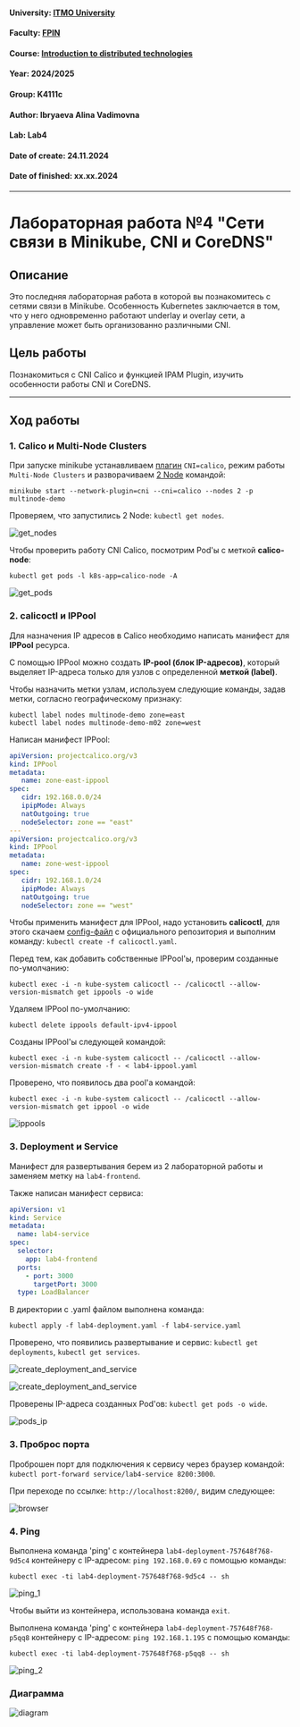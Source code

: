 #### University: [ITMO University](https://itmo.ru/ru/)
#### Faculty: [FPIN](https://fict.itmo.ru)
#### Course: [Introduction to distributed technologies](https://github.com/itmo-ict-faculty/introduction-to-distributed-technologies)
#### Year: 2024/2025
#### Group: K4111c
#### Author: Ibryaeva Alina Vadimovna
#### Lab: Lab4
#### Date of create: 24.11.2024
#### Date of finished: xx.xx.2024

---

# Лабораторная работа №4 "Сети связи в Minikube, CNI и CoreDNS"

## Описание
Это последняя лабораторная работа в которой вы познакомитесь с сетями связи в Minikube. Особенность Kubernetes заключается в том, что у него одновременно работают underlay и overlay сети, а управление может быть организованно различными CNI.

## Цель работы
Познакомиться с CNI Calico и функцией IPAM Plugin, изучить особенности работы CNI и CoreDNS.

---

## Ход работы

### 1. Calico и Multi-Node Clusters
При запуске minikube устанавливаем [плагин](https://projectcalico.docs.tigera.io/getting-started/kubernetes/minikube) `CNI=calico`, режим работы `Multi-Node Clusters` и разворачиваем [2 Node](https://minikube.sigs.k8s.io/docs/tutorials/multi_node/) командой:

```
minikube start --network-plugin=cni --cni=calico --nodes 2 -p multinode-demo
```

Проверяем, что запустились 2 Node: `kubectl get nodes`.

![get_nodes](https://github.com/ghhbdtn/2024_2025-introduction_to_distributed_technologies-k4111c-ibryaeva_a_v/blob/master/lab4/images/get_nodes.png 'get_nodes')

Чтобы проверить работу CNI Calico, посмотрим Pod'ы с меткой **calico-node**:
```
kubectl get pods -l k8s-app=calico-node -A
```

![get_pods](https://github.com/ghhbdtn/2024_2025-introduction_to_distributed_technologies-k4111c-ibryaeva_a_v/blob/master/lab4/images/get_pods.png 'get_pods')

### 2. calicoctl и IPPool
Для назначения IP адресов в Calico необходимо написать манифест для **IPPool** ресурса.

С помощью IPPool можно создать **IP-pool (блок IP-адресов)**, который выделяет IP-адреса только для узлов с определенной **меткой (label)**.

Чтобы назначить метки узлам, используем следующие команды, задав метки, согласно географическому признаку:
```
kubectl label nodes multinode-demo zone=east  
kubectl label nodes multinode-demo-m02 zone=west
```

Написан манифест IPPool:
```yaml
apiVersion: projectcalico.org/v3
kind: IPPool
metadata:
   name: zone-east-ippool
spec:
   cidr: 192.168.0.0/24
   ipipMode: Always
   natOutgoing: true
   nodeSelector: zone == "east"
---
apiVersion: projectcalico.org/v3
kind: IPPool
metadata:
   name: zone-west-ippool
spec:
   cidr: 192.168.1.0/24
   ipipMode: Always
   natOutgoing: true
   nodeSelector: zone == "west"
```

Чтобы применить манифест для IPPool, надо установить **calicoctl**, для этого скачаем [config-файл](https://github.com/projectcalico/calico/blob/master/manifests/calicoctl.yaml) с официального репозитория и выполним команду: `kubectl create -f calicoctl.yaml`.

Перед тем, как добавить собственные IPPool'ы, проверим созданные по-умолчанию:
```
kubectl exec -i -n kube-system calicoctl -- /calicoctl --allow-version-mismatch get ippools -o wide
```

Удаляем IPPool по-умолчанию:
```
kubectl delete ippools default-ipv4-ippool
```

Созданы IPPool'ы следующей командой:
```
kubectl exec -i -n kube-system calicoctl -- /calicoctl --allow-version-mismatch create -f - < lab4-ippool.yaml
```

Проверено, что появилось два pool'а командой:
```
kubectl exec -i -n kube-system calicoctl -- /calicoctl --allow-version-mismatch get ippool -o wide
```

![ippools](https://github.com/ghhbdtn/2024_2025-introduction_to_distributed_technologies-k4111c-ibryaeva_a_v/blob/master/lab4/images/ippools.png 'ippools')

### 3. Deployment и Service
Манифест для развертывания берем из 2 лабораторной работы и заменяем метку на `lab4-frontend`.

Также написан манифест сервиса:
```yaml
apiVersion: v1
kind: Service
metadata:
  name: lab4-service
spec:
  selector:
    app: lab4-frontend
  ports:
    - port: 3000
      targetPort: 3000
  type: LoadBalancer
```

В директории с .yaml файлом выполнена команда:
```
kubectl apply -f lab4-deployment.yaml -f lab4-service.yaml
```

Проверено, что появились развертывание и сервис: `kubectl get deployments`, `kubectl get services`.

![create_deployment_and_service](https://github.com/ghhbdtn/2024_2025-introduction_to_distributed_technologies-k4111c-ibryaeva_a_v/blob/master/lab4/images/ippools.png 'create_deployment_and_service')

![create_deployment_and_service](https://github.com/ghhbdtn/2024_2025-introduction_to_distributed_technologies-k4111c-ibryaeva_a_v/blob/master/lab4/images/services.png 'create_deployment_and_service')

Проверены IP-адреса созданных Pod'ов: `kubectl get pods -o wide`.

![pods_ip](https://github.com/ghhbdtn/2024_2025-introduction_to_distributed_technologies-k4111c-ibryaeva_a_v/blob/master/lab4/images/pods_ip.png 'pods_ip')

### 3. Проброс порта
Проброшен порт для подключения к сервису через браузер командой: `kubectl port-forward service/lab4-service 8200:3000`.

При переходе по ссылке: `http://localhost:8200/`, видим следующее:

![browser](https://github.com/ghhbdtn/2024_2025-introduction_to_distributed_technologies-k4111c-ibryaeva_a_v/blob/master/lab4/images/web.png 'browser')

### 4. Ping

Выполнена команда 'ping' с контейнера `lab4-deployment-757648f768-9d5c4` контейнеру с IP-адресом: `ping 192.168.0.69` с помощью команды:

```
kubectl exec -ti lab4-deployment-757648f768-9d5c4 -- sh
```

![ping_1](https://github.com/ghhbdtn/2024_2025-introduction_to_distributed_technologies-k4111c-ibryaeva_a_v/blob/master/lab4/images/ping1.png 'ping_1')

Чтобы выйти из контейнера, использована команда `exit`.

Выполнена команда 'ping' с контейнера `lab4-deployment-757648f768-p5qq8` контейнеру с IP-адресом: `ping 192.168.1.195` с помощью команды:

```
kubectl exec -ti lab4-deployment-757648f768-p5qq8 -- sh
```

![ping_2](https://github.com/ghhbdtn/2024_2025-introduction_to_distributed_technologies-k4111c-ibryaeva_a_v/blob/master/lab4/images/ping2.png 'ping_2')

### Диаграмма
![diagram](https://github.com/ghhbdtn/2024_2025-introduction_to_distributed_technologies-k4111c-ibryaeva_a_v/blob/master/lab4/images/diagram.png 'diagram')
